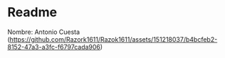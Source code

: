 # Readme
Nombre: Antonio Cuesta
(https://github.com/Razork1611/Razok1611/assets/151218037/b4bcfeb2-8152-47a3-a3fc-f6797cada906)
